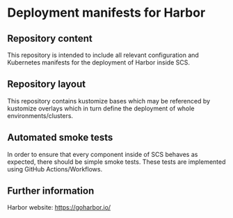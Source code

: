 # Deployment manifests for Harbor

## Repository content

This repository is intended to include all relevant configuration
and Kubernetes manifests for the deployment of Harbor inside SCS.

## Repository layout

This repository contains kustomize bases which may be referenced by
kustomize overlays which in turn define the deployment of whole
environments/clusters.

## Automated smoke tests

In order to ensure that every component inside of SCS behaves as
expected, there should be simple smoke tests.
These tests are implemented using GitHub Actions/Workflows.

## Further information

Harbor website: https://goharbor.io/
